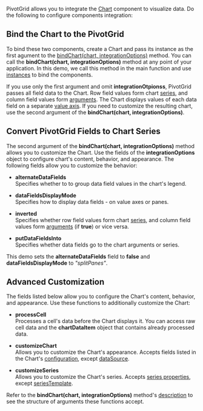 PivotGrid allows you to integrate the [Chart](/Documentation/ApiReference/UI_Components/dxChart/) component to visualize data. Do the following to configure components integration:

## Bind the Chart to the PivotGrid
To bind these two components, create a Chart and pass its instance as the first agument to the [bindChart(chart, integrationOptions)](/Documentation/ApiReference/UI_Components/dxPivotGrid/Methods/#bindChartchart_integrationOptions) method. You can call the **bindChart(chart, integrationOptions)** method at any point of your application. In this demo, we call this method in the main function and use [instances](/Documentation/ApiReference/UI_Components/dxChart/Methods/#instance) to bind the components.

If you use only the first argument and omit **integrationOtpionss**, PivotGrid passes all field data to the Chart. Row field values form chart [series](/Documentation/ApiReference/UI_Components/dxChart/Configuration/series/), and column field values form [arguments](/Documentation/ApiReference/UI_Components/dxChart/Configuration/argumentAxis/). The Chart displays values of each data field on a separate [value axis](/Documentation/ApiReference/UI_Components/dxChart/Configuration/valueAxis/). If you need to customize the resulting chart, use  the second argument of the **bindChart(chart, integrationOptions)**.  

## Convert PivotGrid Fields to Chart Series
The second argument of the **bindChart(chart, integrationOptions)** method allows you to customize the Chart. Use the fields of the **integrationOptions** object to configure chart's content, behavior, and appearance. The following fields allow you to customize the behavior:
- **alternateDataFields**       
Specifies whether to to group data field values in the chart's legend.

- **dataFieldsDisplayMode**     
Specifies how to display data fields - on value axes or panes.

- **inverted**      
Specifies whether row field values form chart [series](/Documentation/ApiReference/UI_Components/dxChart/Configuration/series/), and column field values form [arguments](/Documentation/ApiReference/UI_Components/dxChart/Configuration/argumentAxis/) (if **true**) or vice versa.

- **putDataFieldsInto**     
Specifies whether data fields go to the chart arguments or series.

This demo sets the **alternateDataFields** field to **false** and **dataFieldsDisplayMode** to *"splitPanes"*.

## Advanced Customization
The fields listed below allow you to configure the Chart's content, behavior, and appearance. Use these functions to additionally customize the Chart:

- **processCell**       
Processes a cell's data before the Chart displays it. You can access raw cell data and the **chartDataItem** object that contains already processed data.

- **customizeChart**        
Allows you to customize the Chart's appearance. Accepts fields listed in the Chart's [configuration](/Documentation/ApiReference/UI_Components/dxChart/Configuration/), except [dataSource](/Documentation/ApiReference/UI_Components/dxChart/Configuration/#dataSource).

- **customizeSeries**       
Allows you to customize the Chart's series. Accepts [series properties](/Documentation/ApiReference/UI_Components/dxChart/Configuration/series/), except [seriesTemplate](Documentation/ApiReference/UI_Components/dxChart/Configuration/seriesTemplate/).

Refer to the **bindChart(chart, integrationOptions)** method's [description](/Documentation/ApiReference/UI_Components/dxPivotGrid/Methods/#bindChartchart_integrationOptions) to see the structure of arguments these functions accept. 
